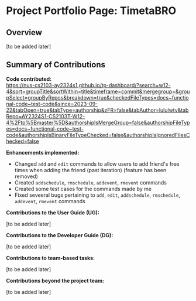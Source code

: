 # Project Portfolio Page: TimetaBRO

## Overview
[to be added later]

## Summary of Contributions

**Code contributed:** \
https://nus-cs2103-ay2324s1.github.io/tp-dashboard/?search=w12-4&sort=groupTitle&sortWithin=title&timeframe=commit&mergegroup=&groupSelect=groupByRepos&breakdown=true&checkedFileTypes=docs~functional-code~test-code&since=2023-09-22&tabOpen=true&tabType=authorship&zFR=false&tabAuthor=lululwtv&tabRepo=AY2324S1-CS2103T-W12-4%2Ftp%5Bmaster%5D&authorshipIsMergeGroup=false&authorshipFileTypes=docs~functional-code~test-code&authorshipIsBinaryFileTypeChecked=false&authorshipIsIgnoredFilesChecked=false

**Enhancements implemented:**

- Changed `add` and `edit` commands to allow users to add friend's free times when adding the friend (past iteration) (feature has been removed)
- Created `addschedule`, `rmschedule`, `addevent`, `rmevent` commands
- Created some test cases for the commands made by me
- Fixed seveeral bugs pertaining to `add`, `edit`, `addschedule`, `rmschedule`, `addevent`, `rmevent` commands

**Contributions to the User Guide (UG):**

[to be added later]

**Contributions to the Developer Guide (DG):**

[to be added later]

**Contributions to team-based tasks:**

[to be added later]

**Contributions beyond the project team:**

[to be added later]
